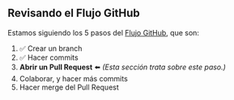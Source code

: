 [//]: # "This is used in both the CLI and Desktop course"

## Revisando el Flujo GitHub

Estamos siguiendo los 5 pasos del [Flujo GitHub](https://guides.github.com/introduction/flow/), que son:

1. :white_check_mark: Crear un branch
1. :white_check_mark: Hacer commits
1. **Abrir un Pull Request** :arrow_left: _(Esta sección trata sobre este paso.)_
1. Colaborar, y hacer más commits
1. Hacer merge del Pull Request